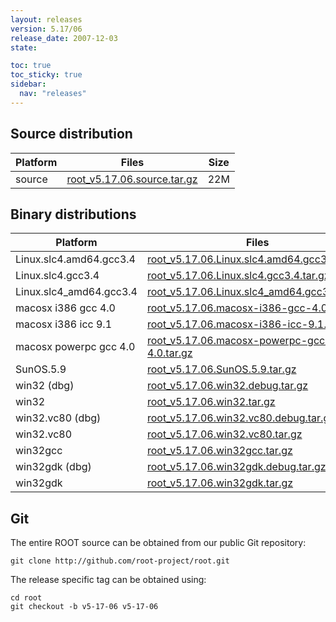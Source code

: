 ```yaml
---
layout: releases
version: 5.17/06
release_date: 2007-12-03
state:

toc: true
toc_sticky: true
sidebar:
  nav: "releases"
---
```



## Source distribution

| Platform       | Files | Size |
|-----------|-------|-----|
| source | [root_v5.17.06.source.tar.gz](https://root.cern.ch/download/root_v5.17.06.source.tar.gz) |  22M |


## Binary distributions

| Platform       | Files | Size |
|-----------|-------|-----|
| Linux.slc4.amd64.gcc3.4 | [root_v5.17.06.Linux.slc4.amd64.gcc3.4.tar.gz](https://root.cern.ch/download/root_v5.17.06.Linux.slc4.amd64.gcc3.4.tar.gz) |  43M |
| Linux.slc4.gcc3.4 | [root_v5.17.06.Linux.slc4.gcc3.4.tar.gz](https://root.cern.ch/download/root_v5.17.06.Linux.slc4.gcc3.4.tar.gz) |  41M |
| Linux.slc4_amd64.gcc3.4 | [root_v5.17.06.Linux.slc4_amd64.gcc3.4.tar.gz](https://root.cern.ch/download/root_v5.17.06.Linux.slc4_amd64.gcc3.4.tar.gz) |  42M |
| macosx i386 gcc 4.0 | [root_v5.17.06.macosx-i386-gcc-4.0.tar.gz](https://root.cern.ch/download/root_v5.17.06.macosx-i386-gcc-4.0.tar.gz) |  41M |
| macosx i386 icc 9.1 | [root_v5.17.06.macosx-i386-icc-9.1.tar.gz](https://root.cern.ch/download/root_v5.17.06.macosx-i386-icc-9.1.tar.gz) |  79M |
| macosx powerpc gcc 4.0 | [root_v5.17.06.macosx-powerpc-gcc-4.0.tar.gz](https://root.cern.ch/download/root_v5.17.06.macosx-powerpc-gcc-4.0.tar.gz) |  42M |
| SunOS.5.9 | [root_v5.17.06.SunOS.5.9.tar.gz](https://root.cern.ch/download/root_v5.17.06.SunOS.5.9.tar.gz) |  45M |
| win32 (dbg) | [root_v5.17.06.win32.debug.tar.gz](https://root.cern.ch/download/root_v5.17.06.win32.debug.tar.gz) |  80M |
| win32 | [root_v5.17.06.win32.tar.gz](https://root.cern.ch/download/root_v5.17.06.win32.tar.gz) |  41M |
| win32.vc80 (dbg) | [root_v5.17.06.win32.vc80.debug.tar.gz](https://root.cern.ch/download/root_v5.17.06.win32.vc80.debug.tar.gz) |  98M |
| win32.vc80 | [root_v5.17.06.win32.vc80.tar.gz](https://root.cern.ch/download/root_v5.17.06.win32.vc80.tar.gz) |  42M |
| win32gcc | [root_v5.17.06.win32gcc.tar.gz](https://root.cern.ch/download/root_v5.17.06.win32gcc.tar.gz) |  45M |
| win32gdk (dbg) | [root_v5.17.06.win32gdk.debug.tar.gz](https://root.cern.ch/download/root_v5.17.06.win32gdk.debug.tar.gz) |  71M |
| win32gdk | [root_v5.17.06.win32gdk.tar.gz](https://root.cern.ch/download/root_v5.17.06.win32gdk.tar.gz) |  41M |


## Git
The entire ROOT source can be obtained from our public Git repository:

~~~
git clone http://github.com/root-project/root.git
~~~
The release specific tag can be obtained using:
~~~
cd root
git checkout -b v5-17-06 v5-17-06
~~~


